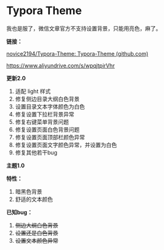# Typora Theme

我也是服了，微信文章官方不支持设置背景，只能用亮色，麻了。



**链接：**

[novice2194/Typora-Theme: Typora-Theme (github.com)](https://github.com/novice2194/Typora-Theme/tree/master)

https://www.aliyundrive.com/s/wpqjtpirVhr



**更新2.0**

1. 适配 light 样式
2. 修复侧边目录大纲白色背景
3. 设置目录文本字体颜色为白色
4. 修复设置下拉栏背景异常
5. 修复右键菜单背景问题
6. 修复设置页面白色背景问题
7. 修复设置页面顶部栏颜色异常
8. 修复设置页面文字颜色异常，并设置为白色
9. 修复其他若干bug



**主题1.0**

**特性：**

1. 暗黑色背景
2. 舒适的文本颜色



**已知bug：**

1. ~~侧边大纲白色背景~~
2. ~~设置还是白色背景~~
3. ~~设置文本颜色异常~~

